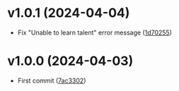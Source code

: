 # v1.0.1 (2024-04-04)

- Fix "Unable to learn talent" error message ([1d70255](https://github.com/guicaulada/PvPTalentsSaver/commit/1d70255824488e107e8602e9208aa7248772bd62))

# v1.0.0 (2024-04-03)

- First commit ([7ac3302](https://github.com/guicaulada/PvPTalentsSaver/commit/7ac3302aa3b656dab2430294c577b98b55625b1c))

